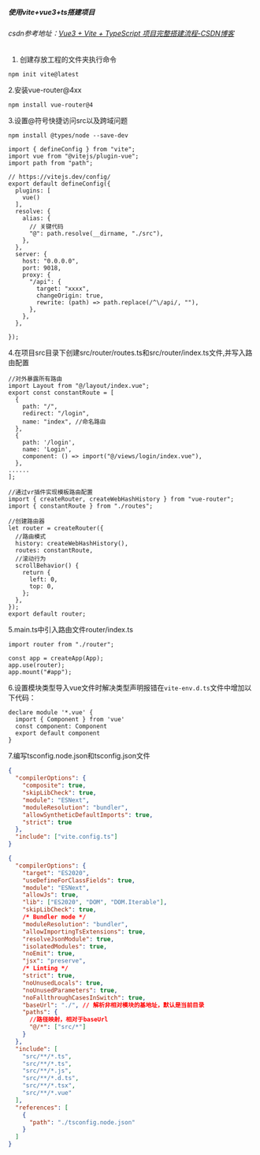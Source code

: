 ##### 使用vite+vue3+ts搭建项目

###### csdn参考地址：[Vue3 + Vite + TypeScript 项目完整搭建流程-CSDN博客](https://blog.csdn.net/qq_35221977/article/details/137171497)

1. 创建存放工程的文件夹执行命令

```js
npm init vite@latest
```

2.安装vue-router@4xx

```
npm install vue-router@4
```

3.设置@符号快捷访问src以及跨域问题

```
npm install @types/node --save-dev
```

```tsx
import { defineConfig } from "vite";
import vue from "@vitejs/plugin-vue";
import path from "path";

// https://vitejs.dev/config/
export default defineConfig({
  plugins: [
    vue()
  ],
  resolve: {
    alias: {
      // 关键代码
      "@": path.resolve(__dirname, "./src"),
    },
  },
  server: {
    host: "0.0.0.0",
    port: 9018,
    proxy: {
      "/api": {
        target: "xxxx",
        changeOrigin: true,
        rewrite: (path) => path.replace(/^\/api/, ""),
      },
    },
  },

});
```

4.在项目src目录下创建src/router/routes.ts和src/router/index.ts文件,并写入路由配置

```tsx
//对外暴露所有路由
import Layout from "@/layout/index.vue";
export const constantRoute = [
  {
    path: "/",
    redirect: "/login",
    name: "index", //命名路由
  },
  {
    path: '/login',
    name: 'Login',
    component: () => import("@/views/login/index.vue"),
  },
......
];
```

```tsx
//通过vr插件实现模板路由配置
import { createRouter, createWebHashHistory } from "vue-router";
import { constantRoute } from "./routes";

//创建路由器
let router = createRouter({
  //路由模式
  history: createWebHashHistory(),
  routes: constantRoute,
  //滚动行为
  scrollBehavior() {
    return {
      left: 0,
      top: 0,
    };
  },
});
export default router;

```

5.main.ts中引入路由文件router/index.ts

```tsx
import router from "./router";

const app = createApp(App);
app.use(router);
app.mount("#app");
```

6.设置模块类型导入vue文件时解决类型声明报错在`vite-env.d.ts`文件中增加以下代码：

```tsx
declare module '*.vue' {
  import { Component } from 'vue'
  const component: Component
  export default component
}
```

7.编写tsconfig.node.json和tsconfig.json文件

```json
{
  "compilerOptions": {
    "composite": true,
    "skipLibCheck": true,
    "module": "ESNext",
    "moduleResolution": "bundler",
    "allowSyntheticDefaultImports": true,
    "strict": true
  },
  "include": ["vite.config.ts"]
}

```

```json
{
  "compilerOptions": {
    "target": "ES2020",
    "useDefineForClassFields": true,
    "module": "ESNext",
    "allowJs": true,
    "lib": ["ES2020", "DOM", "DOM.Iterable"],
    "skipLibCheck": true,
    /* Bundler mode */
    "moduleResolution": "bundler",
    "allowImportingTsExtensions": true,
    "resolveJsonModule": true,
    "isolatedModules": true,
    "noEmit": true,
    "jsx": "preserve",
    /* Linting */
    "strict": true,
    "noUnusedLocals": true,
    "noUnusedParameters": true,
    "noFallthroughCasesInSwitch": true,
    "baseUrl": "./", // 解析非相对模块的基地址，默认是当前目录
    "paths": {
      //路径映射，相对于baseUrl
      "@/*": ["src/*"]
    }
  },
  "include": [
    "src/**/*.ts",
    "src/**/*.ts",
    "src/**/*.js",
    "src/**/*.d.ts",
    "src/**/*.tsx",
    "src/**/*.vue"
  ],
  "references": [
    {
      "path": "./tsconfig.node.json"
    }
  ]
}
```

